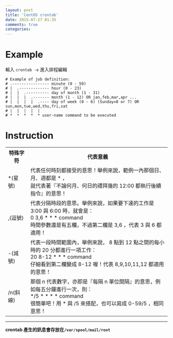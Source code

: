 ```yaml
---
layout: post
title: 'CentOS crontab'
date: 2015-07-27 01:35
comments: true
categories: 
---
```

# Example #

輸入 `crontab -e` 進入排程編輯
```
# Example of job definition:
# .---------------- minute (0 - 59)
# |  .------------- hour (0 - 23)
# |  |  .---------- day of month (1 - 31)
# |  |  |  .------- month (1 - 12) OR jan,feb,mar,apr ...
# |  |  |  |  .---- day of week (0 - 6) (Sunday=0 or 7) OR sun,mon,tue,wed,thu,fri,sat
# |  |  |  |  |
# *  *  *  *  * user-name command to be executed
```

# Instruction #
<table>
  <tr>
    <th>特殊字符</th>
    <th>代表意義</th>
  </tr>
  <tr>
    <td>*(星號)</td>		
    <td>代表任何時刻都接受的意思！舉例來說，範例一內那個日、月、週都是 * ，<br />
        就代表著『不論何月、何日的禮拜幾的 12:00 都執行後續指令』的意思！</td>
  </tr>
  <tr>
    <td>,(逗號)</td>
    <td>代表分隔時段的意思。舉例來說，如果要下達的工作是 3:00 與 6:00 時，就會是：<br />
        0 3,6 * * * command<br />
        時間參數還是有五欄，不過第二欄是 3,6 ，代表 3 與 6 都適用！</td>
  </tr>
  <tr>
    <td>-(減號)</td>
    <td>代表一段時間範圍內，舉例來說， 8 點到 12 點之間的每小時的 20 分都進行一項工作：<br />
        20 8-12 * * * command<br />
        仔細看到第二欄變成 8-12 喔！代表 8,9,10,11,12 都適用的意思！</td>
  </tr>
  <tr>
    <td>/n(斜線)</td>
    <td>那個 n 代表數字，亦即是『每隔 n 單位間隔』的意思，例如每五分鐘進行一次，則：<br />
        */5 * * * * command<br />
        很簡單吧！用 * 與 /5 來搭配，也可以寫成 0-59/5 ，相同意思！</td>
  </tr>
</table>

***
**crontab 產生的訊息會存放在`/var/spool/mail/root`**